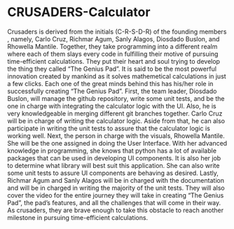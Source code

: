 # CRUSADERS-Calculator
Crusaders is derived from the initials (C-R-S-D-R) of the founding members , namely, Carlo Cruz, Richmar Agum, Sanly Alagos, Diosdado Buslon, and Rhowella Mantile. Together, they take programming into a different realm where each of them slays every code in fulfilling their motive of pursuing time-efficient calculations. They put their heart and soul trying to develop the thing they called “The Genius Pad”. It is said to be the most powerful innovation created by mankind as it solves mathemetical calculations in just a few clicks. Each one of the great minds behind this has his/her role in successfully creating “The Genius Pad”.  First, the team leader, Diosdado Buslon, will manage the github repository, write some unit tests, and be the one in charge with integrating the calculator logic with the UI. Also, he is very knowledgeable in merging different git branches together. Carlo Cruz  will be in charge of writing the calculator logic.  Aside from that, he can also participate in writing the unit tests to assure that the calculator logic is working well. Next, the person in charge with the visuals, Rhowella Mantile. She will be the one assigned in doing the User Interface. With her advanced knowledge in programming, she knows that python  has a lot of available packages that can be used in developing UI components. It is also her job to determine what library will best suit this application. She can also write some unit tests to assure UI components are behaving as desired. Lastly, Richmar Agum and Sanly Alagos will be in charged with the documentation and will be in charged in writing the majority of the unit tests. They will also cover the video for the entire journey they will take in creating “The Genius Pad”, the pad’s features, and all the challenges that will come in their way. As crusaders, they are brave enough to take this obstacle to reach another milestone in pursuing time-efficient calculations.
